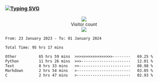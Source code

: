 ### <a href="https://git.io/typing-svg"><img src="https://readme-typing-svg.herokuapp.com?font=Fira+Code&pause=1000&width=435&lines=+Hi+%F0%9F%91%8B+There+is+Chenghow" alt="Typing SVG" /></a>
<p align="center"> 
  <img src="https://github-readme-stats.vercel.app/api?username=chenghow&show_icons=true"><br>
  Visitor count<br>
  <img src="https://profile-counter.glitch.me/chenghow/count.svg">
</p>

<!--START_SECTION:waka-->

```txt
From: 23 January 2023 - To: 01 January 2024

Total Time: 95 hrs 17 mins

Other          65 hrs 59 mins  >>>>>>>>>>>>>>>>>--------   69.25 %
Python         11 hrs 26 mins  >>>----------------------   12.01 %
Text           8 hrs 33 mins   >>-----------------------   08.98 %
Markdown       2 hrs 54 mins   >------------------------   03.05 %
C              2 hrs 47 mins   >------------------------   02.93 %
```

<!--END_SECTION:waka-->
